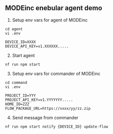 ## MODEinc enebular agent demo

1. Setup env vars for agent of MODEinc
```
cd agent
vi .env

DEVICE_ID=XXXX
DEVICE_API_KEY=v1.XXXXXX.....
```

2. Start agent

```
nf run npm start
```

3. Setup env vars for commander of MODEinc

```
cd command
vi .env

PROJECT_ID=YYY
PROJECT_API_KEY=v1.YYYYYYY.....
HOME_ID=ZZZ
FLOW_PACKAGE_URL=https://xxxx/yy/zz.zip
````

4. Send message from commander

```
nf run npm start notify {DEVICE_ID} update-flow
```
